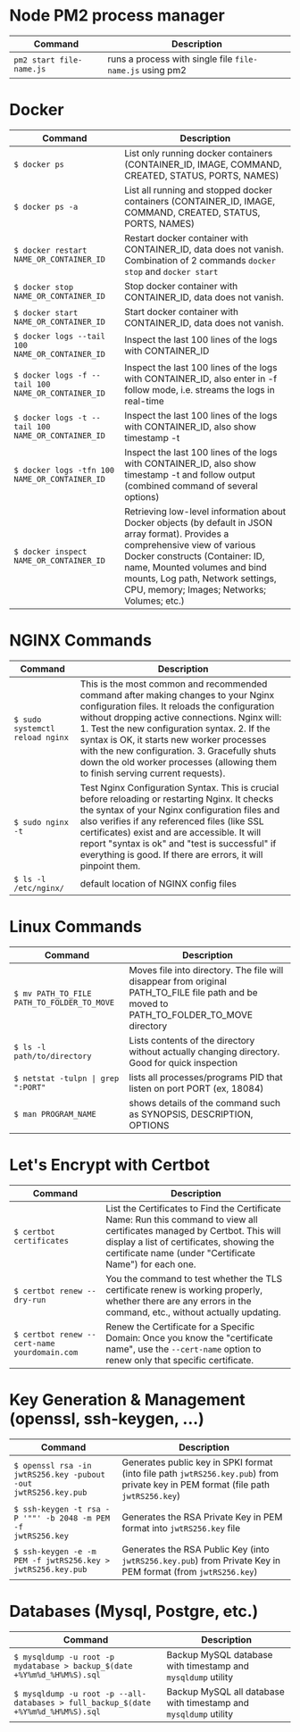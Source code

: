 # Node PM2 process manager

| Command | Description |
| -------- | ------------- |
| <code>pm2 start file-name.js</code> | runs a process with single file `file-name.js` using pm2 |

# Docker

| Command | Description |
| -------- | ------------- |
| <code>$ docker ps</code> | List only running docker containers (CONTAINER_ID, IMAGE, COMMAND, CREATED, STATUS, PORTS, NAMES) |
| <code>$ docker ps -a</code> | List all running and stopped docker containers (CONTAINER_ID, IMAGE, COMMAND, CREATED, STATUS, PORTS, NAMES) |
| <code>$ docker restart NAME_OR_CONTAINER_ID</code> | Restart docker container with CONTAINER_ID, data does not vanish. Combination of 2 commands `docker stop` and `docker start` |
| <code>$ docker stop NAME_OR_CONTAINER_ID</code> | Stop docker container with CONTAINER_ID, data does not vanish. |
| <code>$ docker start NAME_OR_CONTAINER_ID</code> | Start docker container with CONTAINER_ID, data does not vanish. |
| <code>$ docker logs --tail 100 NAME_OR_CONTAINER_ID</code> | Inspect the last 100 lines of the logs with CONTAINER_ID |
| <code>$ docker logs -f --tail 100 NAME_OR_CONTAINER_ID</code> | Inspect the last 100 lines of the logs with CONTAINER_ID, also enter in -f follow mode, i.e. streams the logs in real-time |
| <code>$ docker logs -t --tail 100 NAME_OR_CONTAINER_ID</code> | Inspect the last 100 lines of the logs with CONTAINER_ID, also show timestamp -t |
| <code>$ docker logs -tfn 100 NAME_OR_CONTAINER_ID</code> | Inspect the last 100 lines of the logs with CONTAINER_ID, also show timestamp -t and follow output (combined command of several options) |
| <code>$ docker inspect NAME_OR_CONTAINER_ID</code> | Retrieving low-level information about Docker objects (by default in JSON array format). Provides a comprehensive view of various Docker constructs (Container: ID, name, Mounted volumes and bind mounts, Log path, Network settings, CPU, memory; Images; Networks; Volumes; etc.) |

# NGINX Commands
| Command | Description |
| -------- | ------------- |
| <code>$ sudo systemctl reload nginx | This is the most common and recommended command after making changes to your Nginx configuration files. It reloads the configuration without dropping active connections. Nginx will: 1. Test the new configuration syntax. 2. If the syntax is OK, it starts new worker processes with the new configuration. 3. Gracefully shuts down the old worker processes (allowing them to finish serving current requests). |
| <code>$ sudo nginx -t</code> | Test Nginx Configuration Syntax. This is crucial before reloading or restarting Nginx. It checks the syntax of your Nginx configuration files and also verifies if any referenced files (like SSL certificates) exist and are accessible. It will report "syntax is ok" and "test is successful" if everything is good. If there are errors, it will pinpoint them. |
| <code>$ ls -l /etc/nginx/ </code> | default location of NGINX config files |

# Linux Commands

| Command | Description |
| -------- | ------------- |
| <code>$ mv PATH_TO_FILE PATH_TO_FOLDER_TO_MOVE</code> | Moves file into directory. The file will disappear from original PATH_TO_FILE file path and be moved to PATH_TO_FOLDER_TO_MOVE directory |
| <code>$ ls -l path/to/directory</code> | Lists contents of the directory without actually changing directory. Good for quick inspection |
| <code>$ netstat -tulpn \| grep ":PORT"</code> | lists all processes/programs PID that listen on port PORT (ex, 18084) |
| <code>$ man PROGRAM_NAME</code> | shows details of the command such as SYNOPSIS, DESCRIPTION, OPTIONS |


# Let's Encrypt with Certbot

| Command | Description |
| -------- | ------------- |
| <code>$ certbot certificates</code> | List the Certificates to Find the Certificate Name: Run this command to view all certificates managed by Certbot. This will display a list of certificates, showing the certificate name (under "Certificate Name") for each one. |
| <code>$ certbot renew --dry-run</code> | You the command to test whether the TLS certificate renew is working properly, whether there are any errors in the command, etc., without actually updating. |
| <code>$ certbot renew --cert-name yourdomain.com</code> | Renew the Certificate for a Specific Domain: Once you know the "certificate name", use the `--cert-name` option to renew only that specific certificate. |

# Key Generation & Management (openssl, ssh-keygen, ...)

| Command | Description |
| -------- | ------------- |
| <code>$ openssl rsa -in jwtRS256.key -pubout -out jwtRS256.key.pub</code> | Generates public key in SPKI format (into file path `jwtRS256.key.pub`) from private key in PEM format (file path `jwtRS256.key`) |
| <code>$ ssh-keygen -t rsa -P '""' -b 2048 -m PEM -f jwtRS256.key</code> | Generates the RSA Private Key in PEM format into `jwtRS256.key` file |
| <code>$ ssh-keygen -e -m PEM -f jwtRS256.key > jwtRS256.key.pub</code> | Generates the RSA Public Key (into `jwtRS256.key.pub`) from Private Key in PEM format (from `jwtRS256.key`) |

# Databases (Mysql, Postgre, etc.)

| Command | Description |
| -------- | ------------- |
| <code>$ mysqldump -u root -p mydatabase > backup_$(date +%Y%m%d_%H%M%S).sql</code> | Backup MySQL database with timestamp and `mysqldump` utility |
| <code>$ mysqldump -u root -p --all-databases > full_backup_$(date +%Y%m%d_%H%M%S).sql</code> | Backup MySQL all database with timestamp and `mysqldump` utility |

